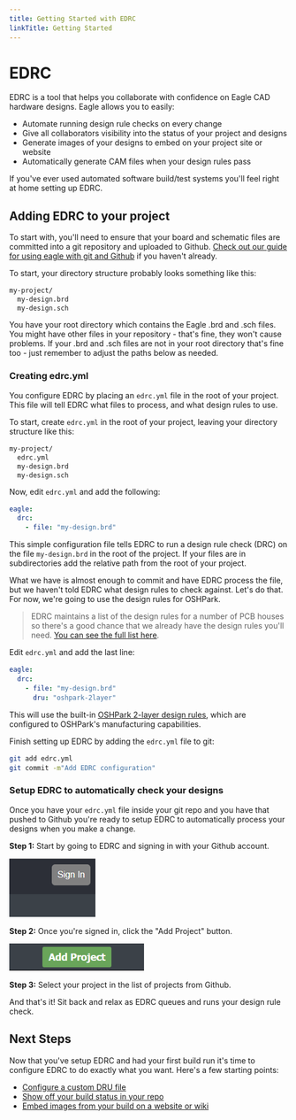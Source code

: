 ```yaml
---
title: Getting Started with EDRC
linkTitle: Getting Started
---
```


# EDRC
EDRC is a tool that helps you collaborate with confidence on Eagle CAD hardware designs. Eagle allows you to easily:

 - Automate running design rule checks on every change
 - Give all collaborators visibility into the status of your project and designs
 - Generate images of your designs to embed on your project site or website
 - Automatically generate CAM files when your design rules pass

If you've ever used automated software build/test systems you'll feel right at home setting up EDRC.

## Adding EDRC to your project
To start with, you'll need to ensure that your board and schematic files are committed into a git repository and uploaded to Github. [Check out our guide for using eagle with git and Github](/guides/setup-git) if you haven't already.

To start, your directory structure probably looks something like this:
```
my-project/
  my-design.brd
  my-design.sch
```
You have your root directory which contains the Eagle .brd and .sch files. You might have other files in your repository - that's fine, they won't cause problems. If your .brd and .sch files are not in your root directory that's fine too - just remember to adjust the paths below as needed.

### Creating edrc.yml
You configure EDRC by placing an `edrc.yml` file in the root of your project. This file will tell EDRC what files to process, and what design rules to use.

To start, create `edrc.yml` in the root of your project, leaving your directory structure like this:
```
my-project/
  edrc.yml
  my-design.brd
  my-design.sch
```

Now, edit `edrc.yml` and add the following:
```yaml
eagle:
  drc:
    - file: "my-design.brd"
```

This simple configuration file tells EDRC to run a design rule check (DRC) on the file `my-design.brd` in the root of the project. If your files are in subdirectories add the relative path from the root of your project.

What we have is almost enough to commit and have EDRC process the file, but we haven't told EDRC what design rules to check against. Let's do that. For now, we're going to use the design rules for OSHPark.

> EDRC maintains a list of the design rules for a number of PCB houses so there's a good chance that we already have the design rules you'll need. [You can see the full list here](/reference/design-rules-list).

Edit `edrc.yml` and add the last line:
```yaml
eagle:
  drc:
    - file: "my-design.brd"
      dru: "oshpark-2layer"
```

This will use the built-in [OSHPark 2-layer design rules](/reference/design-rules-list#oshpark), which are configured to OSHPark's manufacturing capabilities.

Finish setting up EDRC by adding the `edrc.yml` file to git:
```bash
git add edrc.yml
git commit -m"Add EDRC configuration"
```

### Setup EDRC to automatically check your designs
Once you have your `edrc.yml` file inside your git repo and you have that pushed to Github you're ready to setup EDRC to automatically process your designs when you make a change.

**Step 1:** Start by going to EDRC and signing in with your Github account.

![Sign into EDRC](guides/getting-started/login-prompt.png)

**Step 2:** Once you're signed in, click the "Add Project" button.

![Add Project](guides/getting-started/add-project.png)

**Step 3:** Select your project in the list of projects from Github.

And that's it! Sit back and relax as EDRC queues and runs your design rule check.

## Next Steps
Now that you've setup EDRC and had your first build run it's time to configure EDRC to do exactly what you want. Here's a few starting points:

 - [Configure a custom DRU file](/guides/setup-custom-dru)
 - [Show off your build status in your repo](/guides/setup-build-status-image)
 - [Embed images from your build on a website or wiki](/guides/setup-build-images)
